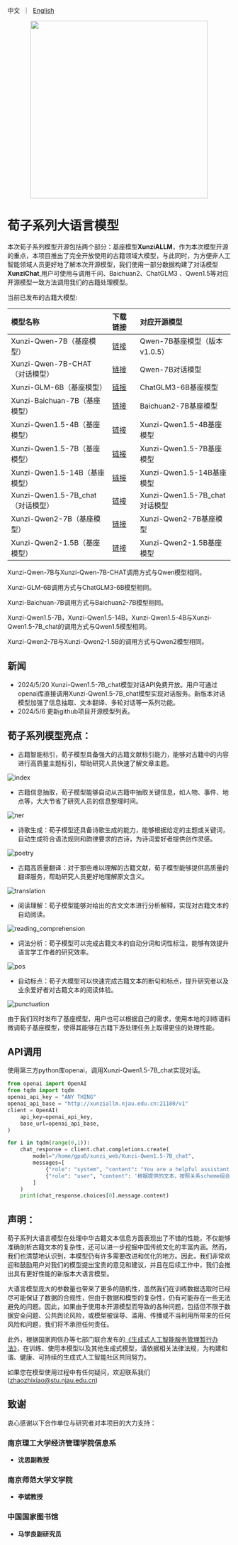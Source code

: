 <p align="left">
    中文&nbsp ｜ &nbsp<a href="./README_en.md">English</a>
</p>
<div align="center">
  <img src="./web/荀子logonew.png" width="400"/>
</div>

# 荀子系列大语言模型

本次荀子系列模型开源包括两个部分：基座模型**XunziALLM**，作为本次模型开源的重点，本项目推出了完全开放使用的古籍领域大模型，与此同时，为方便非人工智能领域人员更好地了解本次开源模型，我们使用一部分数据构建了对话模型**XunziChat**,用户可使用与调用千问、Baichuan2、ChatGLM3 、Qwen1.5等对应开源模型一致方法调用我们的古籍处理模型。

当前已发布的古籍大模型:

| 模型名称                       | 下载链接                                                     |对应开源模型          |
| :----------------------------- | :----------------------------------------------------------- | :----------------|
|Xunzi-Qwen-7B（基座模型）    | [链接](https://modelscope.cn/models/Xunzillm4cc/Xunzi-Qwen) |Qwen-7B基座模型（版本v1.0.5）|
|Xunzi-Qwen-7B-CHAT（对话模型）  | [链接](https://modelscope.cn/models/Xunzillm4cc/Xunzi-Qwen-Chat) |Qwen-7B对话模型|
|Xunzi-GLM-6B（基座模型）  | [链接](https://modelscope.cn/models/Xunzillm4cc/Xunzi-GLM) |ChatGLM3-6B基座模型|
|Xunzi-Baichuan-7B（基座模型）  | [链接](https://modelscope.cn/models/Xunzillm4cc/Xunzi-Baichuan) |Baichuan2-7B基座模型|
|Xunzi-Qwen1.5-4B（基座模型）  | [链接](https://www.modelscope.cn/models/Xunzillm4cc/Xunzi-Qwen1.5-4B) |Xunzi-Qwen1.5-4B基座模型|
|Xunzi-Qwen1.5-7B（基座模型）  | [链接](https://www.modelscope.cn/models/Xunzillm4cc/Xunzi-Qwen1.5-7B) |Xunzi-Qwen1.5-7B基座模型|
|Xunzi-Qwen1.5-14B（基座模型）  | [链接](https://www.modelscope.cn/models/Xunzillm4cc/Xunzi-Qwen1.5-14B) |Xunzi-Qwen1.5-14B基座模型|
|Xunzi-Qwen1.5-7B_chat（对话模型）  | [链接](https://www.modelscope.cn/models/Xunzillm4cc/Xunzi-Qwen1.5-7B_chat) |Xunzi-Qwen1.5-7B_chat对话模型|
|Xunzi-Qwen2-7B（基座模型）  | [链接](https://www.modelscope.cn/models/Xunzillm4cc/Xunzi-Qwen2-7B) |Xunzi-Qwen2-7B基座模型|
|Xunzi-Qwen2-1.5B（基座模型）  | [链接](https://www.modelscope.cn/models/Xunzillm4cc/Xunzi-Qwen2-1.5B) |Xunzi-Qwen2-1.5B基座模型|

Xunzi-Qwen-7B与Xunzi-Qwen-7B-CHAT调用方式与Qwen模型相同。

Xunzi-GLM-6B调用方式与ChatGLM3-6B模型相同。

Xunzi-Baichuan-7B调用方式与Baichuan2-7B模型相同。

Xunzi-Qwen1.5-7B，Xunzi-Qwen1.5-14B，Xunzi-Qwen1.5-4B与Xunzi-Qwen1.5-7B_chat的调用方式与Qwen1.5模型相同。

Xunzi-Qwen2-7B与Xunzi-Qwen2-1.5B的调用方式与Qwen2模型相同。

## 新闻 
- 2024/5/20 Xunzi-Qwen1.5-7B_chat模型对话API免费开放。用户可通过openai库直接调用Xunzi-Qwen1.5-7B_chat模型实现对话服务。新版本对话模型加强了信息抽取、文本翻译、多轮对话等一系列功能。
- 2024/5/6 更新github项目开源模型列表。

## 荀子系列模型亮点：

* 古籍智能标引，荀子模型具备强大的古籍文献标引能力，能够对古籍中的内容进行高质量主题标引，帮助研究人员快速了解文章主题。

![index](./examples/index.png)
* 古籍信息抽取，荀子模型能够自动从古籍中抽取关键信息，如人物、事件、地点等，大大节省了研究人员的信息整理时间。

![ner](./examples/ner.png)
* 诗歌生成：荀子模型还具备诗歌生成的能力，能够根据给定的主题或关键词，自动生成符合语法规则和韵律要求的古诗，为诗词爱好者提供创作灵感。

![poetry](./examples/poetry.png)
* 古籍高质量翻译：对于那些难以理解的古籍文献，荀子模型能够提供高质量的翻译服务，帮助研究人员更好地理解原文含义。

![translation](./examples/translation.png)
* 阅读理解：荀子模型能够对给出的古文文本进行分析解释，实现对古籍文本的自动阅读。

![reading_comprehension](./examples/reading_comprehension.png)
* 词法分析：荀子模型可以完成古籍文本的自动分词和词性标注，能够有效提升语言学工作者的研究效率。

![pos](./examples/pos.png)
* 自动标点：荀子大模型可以快速完成古籍文本的断句和标点，提升研究者以及业余爱好者对古籍文本的阅读体验。

![punctuation](./examples/punctuation.png)

由于我们同时发布了基座模型，用户也可以根据自己的需求，使用本地的训练语料微调荀子基座模型，使得其能够在古籍下游处理任务上取得更佳的处理性能。

## API调用

使用第三方python库openai，调用Xunzi-Qwen1.5-7B_chat实现对话。

```python
from openai import OpenAI
from tqdm import tqdm
openai_api_key = "ANY THING"
openai_api_base = "http://xunziallm.njau.edu.cn:21180/v1"
client = OpenAI(
    api_key=openai_api_key,
    base_url=openai_api_base,
)

for i in tqdm(range(0,1)):
    chat_response = client.chat.completions.create(
        model="/home/gpu0/xunzi_web/Xunzi-Qwen1.5-7B_chat",
        messages=[
            {"role": "system", "content": "You are a helpful assistant."},
            {"role": "user", "content": '根据提供的文本，按照关系scheme组合(人物, PO/官職, 官職),(人物, PP/態度傾向/消極, 人物),(人物, PL/其他, 地点),(人物, PL/居, 地点),(人物代词, 態度傾向/消極, 人物)抽取出符合描述的关系三元组\n奏上，上令公卿列侯宗室集議，莫敢難，獨竇嬰爭之，由此與錯有卻。'},
        ]
    )
    print(chat_response.choices[0].message.content)
```


## 声明：

荀子系列大语言模型在处理中华古籍文本信息方面表现出了不错的性能，不仅能够准确剖析古籍文本的复杂性，还可以进一步挖掘中国传统文化的丰富内涵。然而，我们也清楚地认识到，本模型仍有许多需要改进和优化的地方。因此，我们非常欢迎和鼓励用户对我们的模型提出宝贵的意见和建议，并且在后续工作中，我们会推出具有更好性能的新版本大语言模型。

大语言模型庞大的参数量也带来了更多的随机性，虽然我们在训练数据选取时已经尽可能保证了数据的合规性，但由于数据和模型的复杂性，仍有可能存在一些无法避免的问题。因此，如果由于使用本开源模型而导致的各种问题，包括但不限于数据安全问题、公共舆论风险，或模型被误导、滥用、传播或不当利用所带来的任何风险和问题，我们将不承担任何责任。

此外，根据国家网信办等七部门联合发布的[《生成式人工智能服务管理暂行办法》](http://www.cac.gov.cn/2023-07/13/c_1690898327029107.htm)，在训练、使用本模型以及其他生成式模型，请依据相关法律法规，为构建和谐、健康、可持续的生成式人工智能社区共同努力。

如果您在模型使用过程中有任何疑问，欢迎联系我们(zhaozhixiao@stu.njau.edu.cn)

## 致谢

衷心感谢以下合作单位与研究者对本项目的大力支持：

### 南京理工大学经济管理学院信息系

- **沈思副教授**

### 南京师范大学文学院

- **李斌教授**

### 中国国家图书馆

- **马学良副研究员**
